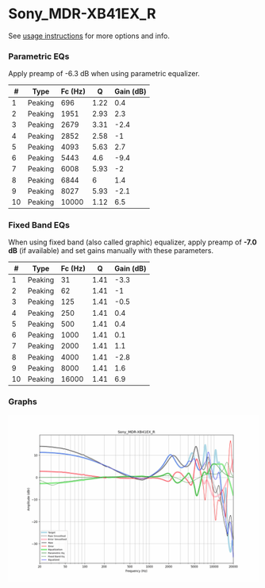 # Sony_MDR-XB41EX_R
See [usage instructions](https://github.com/jaakkopasanen/AutoEq#usage) for more options and info.

### Parametric EQs
Apply preamp of -6.3 dB when using parametric equalizer.

|   # | Type    |   Fc (Hz) |    Q |   Gain (dB) |
|-----|---------|-----------|------|-------------|
|   1 | Peaking |       696 | 1.22 |         0.4 |
|   2 | Peaking |      1951 | 2.93 |         2.3 |
|   3 | Peaking |      2679 | 3.31 |        -2.4 |
|   4 | Peaking |      2852 | 2.58 |        -1   |
|   5 | Peaking |      4093 | 5.63 |         2.7 |
|   6 | Peaking |      5443 | 4.6  |        -9.4 |
|   7 | Peaking |      6008 | 5.93 |        -2   |
|   8 | Peaking |      6844 | 6    |         1.4 |
|   9 | Peaking |      8027 | 5.93 |        -2.1 |
|  10 | Peaking |     10000 | 1.12 |         6.5 |

### Fixed Band EQs
When using fixed band (also called graphic) equalizer, apply preamp of **-7.0 dB** (if available) and set gains manually with these parameters.

|   # | Type    |   Fc (Hz) |    Q |   Gain (dB) |
|-----|---------|-----------|------|-------------|
|   1 | Peaking |        31 | 1.41 |        -3.3 |
|   2 | Peaking |        62 | 1.41 |        -1   |
|   3 | Peaking |       125 | 1.41 |        -0.5 |
|   4 | Peaking |       250 | 1.41 |         0.4 |
|   5 | Peaking |       500 | 1.41 |         0.4 |
|   6 | Peaking |      1000 | 1.41 |         0.1 |
|   7 | Peaking |      2000 | 1.41 |         1.1 |
|   8 | Peaking |      4000 | 1.41 |        -2.8 |
|   9 | Peaking |      8000 | 1.41 |         1.6 |
|  10 | Peaking |     16000 | 1.41 |         6.9 |

### Graphs
![](./Sony_MDR-XB41EX_R.png)
